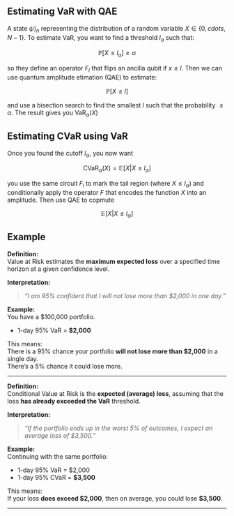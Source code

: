 ## Estimating VaR with QAE

A state $\psi\rangle_{n}$ representing the distribution of a random variable $X \in \{0,cdots, N-1\}$. To estimate VaR, you want to find a threshold $l_\alpha$ such that:

$$
\mathbb{P}[X \leq l_{\alpha}] \geq \alpha
$$

so they define an operator $F_{l}$ that flips an ancilla qubit if $x\leq l$. Then we can use quantum amplitude etimation (QAE) to estimate:

$$
\mathbb{P}[X \leq l]
$$

and use a bisection search to find the smallest $l$ such that the probability $\leq \alpha$. The result gives you $\text{VaR}_{\alpha}(X)$


## Estimating CVaR using VaR

Once you found the cutoff $l_\alpha$, you now want 

$$
\text{CVaR}_{\alpha}(X) = \mathbb{E}[X|X\leq l_{\alpha}]
$$

you use the same circuit $F_{l}$ to mark the tail region (where $X \leq l_{\alpha}$) and conditionally apply the operator $F$ that encodes the function $X$ into an amplitude. Then use QAE to copmute 

$$
\mathbb{E}[X|X\leq l_{\alpha}]
$$

## Example

**Definition:**  
Value at Risk estimates the **maximum expected loss** over a specified time horizon at a given confidence level.

**Interpretation:**  
> *“I am 95% confident that I will not lose more than \$2,000 in one day.”*

**Example:**  
You have a \$100,000 portfolio.  
- 1-day 95% VaR = **\$2,000**

This means:  
There is a 95% chance your portfolio **will not lose more than \$2,000** in a single day.  
There’s a 5% chance it could lose more.

---
**Definition:**  
Conditional Value at Risk is the **expected (average) loss**, assuming that the loss **has already exceeded the VaR** threshold.

**Interpretation:**  
> *“If the portfolio ends up in the worst 5% of outcomes, I expect an average loss of \$3,500.”*

**Example:**  
Continuing with the same portfolio:
- 1-day 95% VaR = \$2,000  
- 1-day 95% CVaR = **\$3,500**

This means:  
If your loss **does exceed \$2,000**, then on average, you could lose **\$3,500**.

---